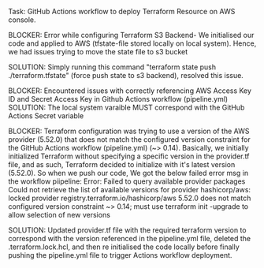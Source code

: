 
Task: GitHub Actions workflow to deploy Terraform Resource on AWS console.

BLOCKER: Error while configuring Terraform S3 Backend- We initialised our code and applied to AWS (tfstate-file stored locally on local system). Hence, we had issues trying to move the state file to s3 bucket

SOLUTION: Simply running this command "terraform state push ./terraform.tfstate" (force push state to s3 backend), resolved this issue.

BLOCKER: Encountered issues with correctly referencing AWS Access Key ID and Secret Access Key in Github Actions workflow (pipeline.yml)
SOLUTION: The local system varaible MUST correspond with the GitHub Actions Secret variable

BLOCKER: Terraform configuration was trying to use a version of the AWS provider (5.52.0) that does not match the configured version constraint for the GitHub Actions workflow (pipeline.yml) (~> 0.14). Basically, we initially initialized Terraform without specifying a specific version in the provider.tf file, and as such, Terraform decided to initialize with it's latest version (5.52.0). 
So when we push our code, We got the below failed error msg in the workflow piipeline: 
Error: Failed to query available provider packages
Could not retrieve the list of available versions for provider hashicorp/aws:
locked provider registry.terraform.io/hashicorp/aws 5.52.0 does not match
configured version constraint ~> 0.14; must use terraform init -upgrade to allow selection of new versions

SOLUTION: Updated provider.tf file with the required terraform version to correspond with the version referenced in the pipeline.yml file, deleted the .terraform.lock.hcl, and then re initialised the code locally before finally pushing the pipeline.yml file to trigger Actions workflow deployment.



